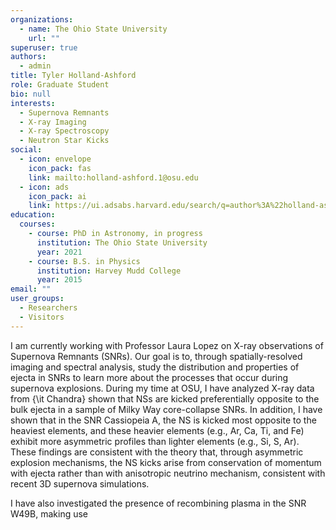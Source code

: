 ```yaml
---
organizations:
  - name: The Ohio State University
    url: ""
superuser: true
authors:
  - admin
title: Tyler Holland-Ashford
role: Graduate Student
bio: null
interests:
  - Supernova Remnants
  - X-ray Imaging
  - X-ray Spectroscopy
  - Neutron Star Kicks
social:
  - icon: envelope
    icon_pack: fas
    link: mailto:holland-ashford.1@osu.edu
  - icon: ads
    icon_pack: ai
    link: https://ui.adsabs.harvard.edu/search/q=author%3A%22holland-ashford%22&sort=date%20desc%2C%20bibcode%20desc&p_=0
education:
  courses:
    - course: PhD in Astronomy, in progress
      institution: The Ohio State University
      year: 2021
    - course: B.S. in Physics
      institution: Harvey Mudd College
      year: 2015
email: ""
user_groups:
  - Researchers
  - Visitors
---
```

I am currently working with Professor Laura Lopez on X-ray observations of Supernova Remnants (SNRs). Our goal is to, through spatially-resolved imaging and spectral analysis, study the distribution and properties of ejecta in SNRs to learn more about the processes that occur during supernova explosions. During my time at OSU, I have analyzed X-ray data from {\it Chandra} shown that NSs are kicked preferentially opposite to the bulk ejecta in a sample of Milky Way core-collapse SNRs. In addition, I have shown that in the SNR Cassiopeia A, the NS is kicked most opposite to the heaviest elements, and these heavier elements (e.g., Ar, Ca, Ti, and Fe) exhibit more asymmetric profiles than lighter elements (e.g., Si, S, Ar). These findings are consistent with the theory that, through asymmetric explosion mechanisms, the NS kicks arise from conservation of momentum with ejecta rather than with anisotropic neutrino mechanism, consistent with recent 3D supernova simulations. 

I have also investigated the presence of recombining plasma in the SNR W49B, making use